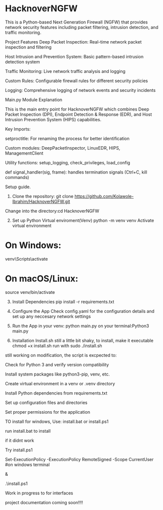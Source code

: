 # HacknoverNGFW
 This is a Python-based Next Generation Firewall (NGFW) that provides network security features including packet filtering, intrusion detection, and traffic monitoring.

 Project Features
Deep Packet Inspection: Real-time network packet inspection and filtering

Host Intrusion and Prevention System: Basic pattern-based intrusion detection system

Traffic Monitoring: Live network traffic analysis and logging

Custom Rules: Configurable firewall rules for different security policies

Logging: Comprehensive logging of network events and security incidents

Main.py Module Explanation

This is the main entry point for HacknoverNGFW which combines Deep Packet Inspection (DPI), Endpoint Detection & Response (EDR), and Host Intrusion Prevention System (HIPS) capabilities.

Key Imports:

setproctitle: For renaming the process for better identification

Custom modules: DeepPacketInspector, LinuxEDR, HIPS, ManagementClient

Utility functions: setup_logging, check_privileges, load_config

def signal_handler(sig, frame): handles termination signals (Ctrl+C, kill commands)

Setup guide.
1. Clone the repository: git clone https://github.com/Kolawole-Ibrahim/HacknoverNGFW.git

Change into the directory:cd HacknoverNGFW

2. Set up Python Virtual enviroment(Venv)
python -m venv venv
Activate virtual environment
# On Windows:
venv\Scripts\activate
# On macOS/Linux:
source venv/bin/activate

3. Install Dependencies
pip install -r requirements.txt

4. Configure the App
Check config.yaml for the configuration details and set up any neccesary network settings 

5. Run the App
in your venv: python main.py
on your terminal:Python3 main.py

6. Installation 
Install.sh still a little bit shaky, 
to install, make it executable chmod +x install.sh 
run with sudo ./install.sh

still working on modification,
the script is excpected to:

Check for Python 3 and verify version compatibility

Install system packages like python3-pip, venv, etc.

Create virtual environment in a venv or .venv directory

Install Python dependencies from requirements.txt

Set up configuration files and directories

Set proper permissions for the application

TO install for windows, Use:
install.bat or install.ps1

run install.bat to install

if it didnt work 

Try install.ps1

Set-ExecutionPolicy -ExecutionPolicy RemoteSigned -Scope CurrentUser #on windows terminal

&

.\install.ps1


Work in progress to for interfaces 

project documentation coming soon!!!!
